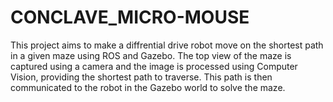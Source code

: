# CONCLAVE_MICRO-MOUSE
This project aims to make a diffrential drive robot move on the shortest path in a given maze using ROS and Gazebo. The top view of the maze is captured using a camera and the image is processed using Computer Vision, providing the shortest path to traverse. This path is then communicated to the robot in the Gazebo world to solve the maze.
